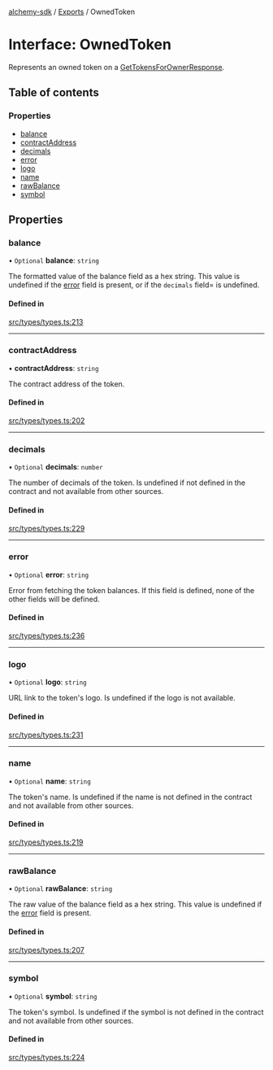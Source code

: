 [alchemy-sdk](../README.md) / [Exports](../modules.md) / OwnedToken

# Interface: OwnedToken

Represents an owned token on a [GetTokensForOwnerResponse](GetTokensForOwnerResponse.md).

## Table of contents

### Properties

- [balance](OwnedToken.md#balance)
- [contractAddress](OwnedToken.md#contractaddress)
- [decimals](OwnedToken.md#decimals)
- [error](OwnedToken.md#error)
- [logo](OwnedToken.md#logo)
- [name](OwnedToken.md#name)
- [rawBalance](OwnedToken.md#rawbalance)
- [symbol](OwnedToken.md#symbol)

## Properties

### balance

• `Optional` **balance**: `string`

The formatted value of the balance field as a hex string. This value is
undefined if the [error](OwnedToken.md#error) field is present, or if the `decimals` field=
is undefined.

#### Defined in

[src/types/types.ts:213](https://github.com/alchemyplatform/alchemy-sdk-js/blob/f2b072e/src/types/types.ts#L213)

___

### contractAddress

• **contractAddress**: `string`

The contract address of the token.

#### Defined in

[src/types/types.ts:202](https://github.com/alchemyplatform/alchemy-sdk-js/blob/f2b072e/src/types/types.ts#L202)

___

### decimals

• `Optional` **decimals**: `number`

The number of decimals of the token. Is undefined if not defined in the
contract and not available from other sources.

#### Defined in

[src/types/types.ts:229](https://github.com/alchemyplatform/alchemy-sdk-js/blob/f2b072e/src/types/types.ts#L229)

___

### error

• `Optional` **error**: `string`

Error from fetching the token balances. If this field is defined, none of
the other fields will be defined.

#### Defined in

[src/types/types.ts:236](https://github.com/alchemyplatform/alchemy-sdk-js/blob/f2b072e/src/types/types.ts#L236)

___

### logo

• `Optional` **logo**: `string`

URL link to the token's logo. Is undefined if the logo is not available.

#### Defined in

[src/types/types.ts:231](https://github.com/alchemyplatform/alchemy-sdk-js/blob/f2b072e/src/types/types.ts#L231)

___

### name

• `Optional` **name**: `string`

The token's name. Is undefined if the name is not defined in the contract and
not available from other sources.

#### Defined in

[src/types/types.ts:219](https://github.com/alchemyplatform/alchemy-sdk-js/blob/f2b072e/src/types/types.ts#L219)

___

### rawBalance

• `Optional` **rawBalance**: `string`

The raw value of the balance field as a hex string. This value is undefined
if the [error](OwnedToken.md#error) field is present.

#### Defined in

[src/types/types.ts:207](https://github.com/alchemyplatform/alchemy-sdk-js/blob/f2b072e/src/types/types.ts#L207)

___

### symbol

• `Optional` **symbol**: `string`

The token's symbol. Is undefined if the symbol is not defined in the contract
and not available from other sources.

#### Defined in

[src/types/types.ts:224](https://github.com/alchemyplatform/alchemy-sdk-js/blob/f2b072e/src/types/types.ts#L224)
